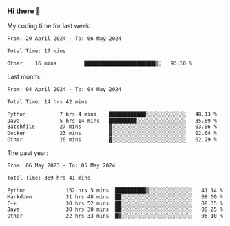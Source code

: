 ### Hi there 👋

My coding time for last week:

<!--START_SECTION:week-->

```txt
From: 29 April 2024 - To: 06 May 2024

Total Time: 17 mins

Other    16 mins         ███████████████████████▒░   93.30 %
```

<!--END_SECTION:week-->

Last month:

<!--START_SECTION:month-->

```txt
From: 04 April 2024 - To: 04 May 2024

Total Time: 14 hrs 42 mins

Python           7 hrs 4 mins    ████████████░░░░░░░░░░░░░   48.13 %
Java             5 hrs 14 mins   █████████░░░░░░░░░░░░░░░░   35.69 %
Batchfile        27 mins         ▓░░░░░░░░░░░░░░░░░░░░░░░░   03.06 %
Docker           23 mins         ▓░░░░░░░░░░░░░░░░░░░░░░░░   02.64 %
Other            20 mins         ▓░░░░░░░░░░░░░░░░░░░░░░░░   02.29 %
```

<!--END_SECTION:month-->

The past year:

<!--START_SECTION:year-->

```txt
From: 06 May 2023 - To: 05 May 2024

Total Time: 369 hrs 41 mins

Python             152 hrs 5 mins  ██████████▒░░░░░░░░░░░░░░   41.14 %
Markdown           31 hrs 48 mins  ██░░░░░░░░░░░░░░░░░░░░░░░   08.60 %
C++                30 hrs 52 mins  ██░░░░░░░░░░░░░░░░░░░░░░░   08.35 %
Java               30 hrs 30 mins  ██░░░░░░░░░░░░░░░░░░░░░░░   08.25 %
Other              22 hrs 33 mins  █▓░░░░░░░░░░░░░░░░░░░░░░░   06.10 %
```

<!--END_SECTION:year-->
